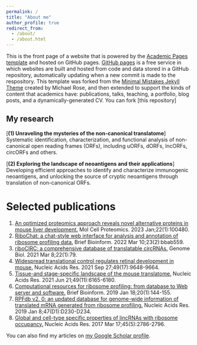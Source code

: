 ```yaml
---
permalink: /
title: "About me"
author_profile: true
redirect_from: 
  - /about/
  - /about.html
---
```


This is the front page of a website that is powered by the [Academic Pages template](https://github.com/academicpages/academicpages.github.io) and hosted on GitHub pages. [GitHub pages](https://pages.github.com) is a free service in which websites are built and hosted from code and data stored in a GitHub repository, automatically updating when a new commit is made to the respository. This template was forked from the [Minimal Mistakes Jekyll Theme](https://mmistakes.github.io/minimal-mistakes/) created by Michael Rose, and then extended to support the kinds of content that academics have: publications, talks, teaching, a portfolio, blog posts, and a dynamically-generated CV. You can fork [this repository]

My research 
------
[**(1) Unraveling the mysteries of the non-canonical translatome**]<br/>
Systematic identification, characterization, and functional analysis of non-canonical open reading frames (ORFs), including uORFs, dORFs, lncORFs, circORFs and others.

[**(2) Exploring the landscape of neoantigens and their applications**]<br/>
Developing efficient approaches to identify and characterize immunogenic neoantigens, and unlocking the source of cryptic neoantigens through translation of non-canonical ORFs.

Selected publications
======
1. [An optimized proteomics approach reveals novel alternative proteins in mouse liver development.](https://pubmed.ncbi.nlm.nih.gov/36494044/) Mol Cell Proteomics. 2023 Jan;22(1):100480.
1. [RiboChat: a chat-style web interface for analysis and annotation of ribosome profiling data.](https://pubmed.ncbi.nlm.nih.gov/35043169/) Brief Bioinform. 2022 Mar 10;23(2):bbab559.
1. [riboCIRC: a comprehensive database of translatable circRNAs.](https://pubmed.ncbi.nlm.nih.gov/33685493/) Genome Biol. 2021 Mar 8;22(1):79.
1. [Widespread translational control regulates retinal development in mouse.](https://pubmed.ncbi.nlm.nih.gov/34469513/) Nucleic Acids Res. 2021 Sep 27;49(17):9648-9664.
1. [Tissue-and stage-specific landscape of the mouse translatome.](https://pubmed.ncbi.nlm.nih.gov/34107020/) Nucleic Acids Res. 2021 Jun 21;49(11):6165-6180.
1. [Computational resources for ribosome profiling: from database to Web server and software.](https://pubmed.ncbi.nlm.nih.gov/28968766/) Brief Bioinform. 2019 Jan 18;20(1):144-155.
1. [RPFdb v2. 0: an updated database for genome-wide information of translated mRNA generated from ribosome profiling.](https://pubmed.ncbi.nlm.nih.gov/30335166/) Nucleic Acids Res. 2019 Jan 8;47(D1):D230-D234.
1. [Global and cell-type specific properties of lincRNAs with ribosome occupancy.](https://pubmed.ncbi.nlm.nih.gov/27738133/) Nucleic Acids Res. 2017 Mar 17;45(5):2786-2796.   

  <div class="wordwrap">You can also find my articles on <a href="{{site.author.googlescholar}}">my Google Scholar profile</a>.</div>
